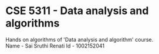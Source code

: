 # CSE 5311 - Data analysis and algorithms
Hands on algorithms of 'Data analysis and algorithm' course.<br>
Name - Sai Sruthi Renati
Id - 1002152041
